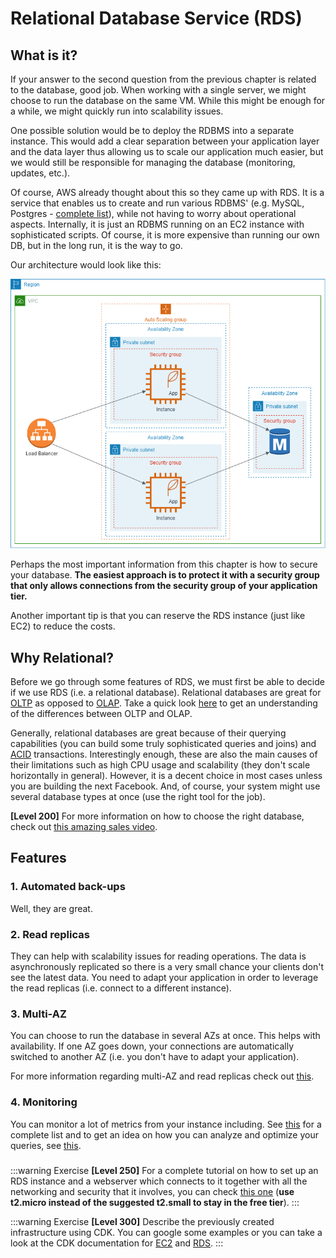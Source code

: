 # Relational Database Service (RDS)

## What is it?

If your answer to the second question from the previous chapter is related to the database, good job. When working with a single server, we might choose to run the database on the same VM. While this might be enough for a while, we might quickly run into scalability issues.

One possible solution would be to deploy the RDBMS into a separate instance. This would add a clear separation between your application layer and the data layer thus allowing us to scale our application much easier, but we would still be responsible for managing the database (monitoring, updates, etc.).

Of course, AWS already thought about this so they came up with RDS. It is a service that enables us to create and run various RDBMS' (e.g. MySQL, Postgres - [complete list](https://aws.amazon.com/rds/)), while not having to worry about operational aspects. Internally, it is just an RDBMS running on an EC2 instance with sophisticated scripts. Of course, it is more expensive than running our own DB, but in the long run, it is the way to go.

Our architecture would look like this:

![Highly Available Architecture with RDS](./rds_arch.png)

Perhaps the most important information from this chapter is how to secure your database. **The easiest approach is to protect it with a security group that only allows connections from the security group of your application tier.**

Another important tip is that you can reserve the RDS instance (just like EC2) to reduce the costs.

## Why Relational?

Before we go through some features of RDS, we must first be able to decide if we use RDS (i.e. a relational database). Relational databases are great for [OLTP](<https://database.guide/what-is-oltp/#:~:text=OLTP%20(Online%20Transactional%20Processing)%20is,a%20large%20number%20of%20users.>) as opposed to [OLAP](https://en.wikipedia.org/wiki/Online_analytical_processing). Take a quick look [here](https://www.guru99.com/oltp-vs-olap.html) to get an understanding of the differences between OLTP and OLAP.

Generally, relational databases are great because of their querying capabilities (you can build some truly sophisticated queries and joins) and [ACID](https://en.wikipedia.org/wiki/ACID) transactions. Interestingly enough, these are also the main causes of their limitations such as high CPU usage and scalability (they don't scale horizontally in general). However, it is a decent choice in most cases unless you are building the next Facebook. And, of course, your system might use several database types at once (use the right tool for the job).

**[Level 200]** For more information on how to choose the right database, check out [this amazing sales video](https://www.youtube.com/watch?v=hwnNbLXN4vA).

## Features

### 1. Automated back-ups

Well, they are great.

### 2. Read replicas

They can help with scalability issues for reading operations. The data is asynchronously replicated so there is a very small chance your clients don't see the latest data. You need to adapt your application in order to leverage the read replicas (i.e. connect to a different instance).

### 3. Multi-AZ

You can choose to run the database in several AZs at once. This helps with availability. If one AZ goes down, your connections are automatically switched to another AZ (i.e. you don't have to adapt your application).

For more information regarding multi-AZ and read replicas check out [this](https://aws.amazon.com/rds/features/read-replicas/).

### 4. Monitoring

You can monitor a lot of metrics from your instance including. See [this](https://docs.aws.amazon.com/AmazonRDS/latest/UserGuide/CHAP_Monitoring.html) for a complete list and to get an idea on how you can analyze and optimize your queries, see [this](https://aws.amazon.com/blogs/database/optimizing-and-tuning-queries-in-amazon-rds-postgresql-based-on-native-and-external-tools/).

###

:::warning Exercise
**[Level 250]** For a complete tutorial on how to set up an RDS instance and a webserver which connects to it together with all the networking and security that it involves, you can check [this one](https://docs.aws.amazon.com/AmazonRDS/latest/UserGuide/TUT_WebAppWithRDS.html) (**use t2.micro instead of the suggested t2.small to stay in the free tier**).
:::

:::warning Exercise
**[Level 300]** Describe the previously created infrastructure using CDK. You can google some examples or you can take a look at the CDK documentation for [EC2](https://docs.aws.amazon.com/cdk/api/latest/docs/aws-ec2-readme.html) and [RDS](https://docs.aws.amazon.com/cdk/api/latest/docs/aws-rds-readme.html).
:::
